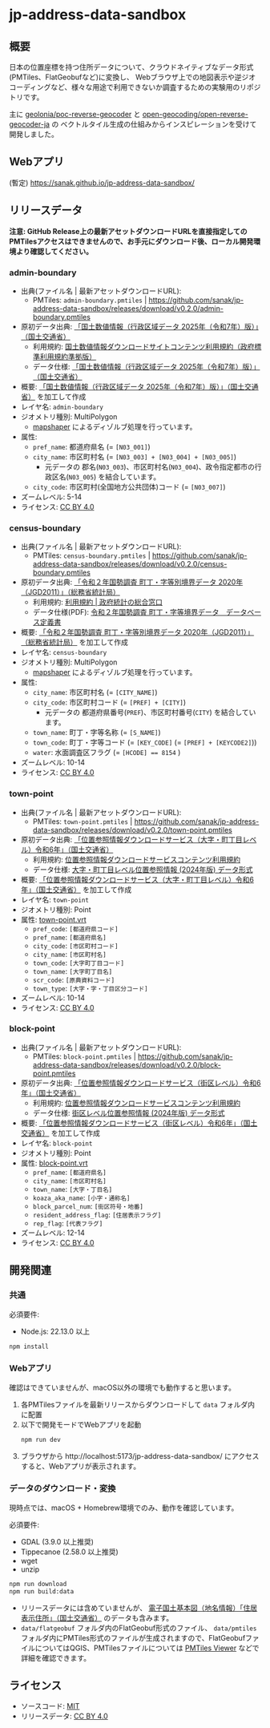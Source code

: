 # jp-address-data-sandbox

## 概要

日本の位置座標を持つ住所データについて、クラウドネイティブなデータ形式(PMTiles、FlatGeobufなど)に変換し、
Webブラウザ上での地図表示や逆ジオコーディングなど、様々な用途で利用できないか調査するための実験用のリポジトリです。

主に [geolonia/poc-reverse-geocoder](https://github.com/geolonia/poc-reverse-geocoder) と
[open-geocoding/open-reverse-geocoder-ja](https://github.com/open-geocoding/open-reverse-geocoder-ja) の
ベクトルタイル生成の仕組みからインスピレーションを受けて開発しました。

## Webアプリ

(暫定) https://sanak.github.io/jp-address-data-sandbox/

## リリースデータ

**注意: GitHub Release上の最新アセットダウンロードURLを直接指定してのPMTilesアクセスはできませんので、お手元にダウンロード後、ローカル開発環境より確認してください。**

### admin-boundary

* 出典(ファイル名 | 最新アセットダウンロードURL):
  * PMTiles: `admin-boundary.pmtiles` | https://github.com/sanak/jp-address-data-sandbox/releases/download/v0.2.0/admin-boundary.pmtiles
* 原初データ出典: [「国土数値情報（行政区域データ 2025年（令和7年）版）」（国土交通省）](https://nlftp.mlit.go.jp/ksj/gml/datalist/KsjTmplt-N03-2025.html)
  * 利用規約: [国土数値情報ダウンロードサイトコンテンツ利用規約（政府標準利用規約準拠版）](https://nlftp.mlit.go.jp/ksj/other/agreement.html#agree-01)
  * データ仕様: [「国土数値情報（行政区域データ 2025年（令和7年）版）」（国土交通省）](https://nlftp.mlit.go.jp/ksj/gml/datalist/KsjTmplt-N03-2025.html)
* 概要: [「国土数値情報（行政区域データ 2025年（令和7年）版）」（国土交通省）](https://nlftp.mlit.go.jp/ksj/gml/datalist/KsjTmplt-N03-2025.html) を加工して作成
* レイヤ名: `admin-boundary`
* ジオメトリ種別: MultiPolygon
  * [mapshaper](https://github.com/mbloch/mapshaper) によるディゾルブ処理を行っています。
* 属性:
  * `pref_name`: 都道府県名 (= `[N03_001]`)
  * `city_name`: 市区町村名 (= `[N03_003] + [N03_004] + [N03_005]`)
    * 元データの 郡名(`N03_003`)、市区町村名(`N03_004`)、政令指定都市の行政区名(`N03_005`) を結合しています。
  * `city_code`: 市区町村(全国地方公共団体)コード (= `[N03_007]`)
* ズームレベル: 5-14
* ライセンス: [CC BY 4.0](https://creativecommons.org/licenses/by/4.0/legalcode.ja)

### census-boundary

* 出典(ファイル名 | 最新アセットダウンロードURL):
  * PMTiles: `census-boundary.pmtiles` | https://github.com/sanak/jp-address-data-sandbox/releases/download/v0.2.0/census-boundary.pmtiles
* 原初データ出典: [「令和２年国勢調査 町丁・字等別境界データ 2020年（JGD2011）」（総務省統計局）](https://www.e-stat.go.jp/gis/statmap-search?page=1&type=2&aggregateUnitForBoundary=A&toukeiCode=00200521&toukeiYear=2020&serveyId=A002005212020&datum=2011)
  * 利用規約: [利用規約 | 政府統計の総合窓口](https://www.e-stat.go.jp/terms-of-use)
  * データ仕様(PDF): [令和２年国勢調査 町丁・字等境界データ データベース定義書](https://www.e-stat.go.jp/help/data-definition-information/downloaddata/A002005212020.pdf)
* 概要: [「令和２年国勢調査 町丁・字等別境界データ 2020年（JGD2011）」（総務省統計局）](https://www.e-stat.go.jp/gis/statmap-search?page=1&type=2&aggregateUnitForBoundary=A&toukeiCode=00200521&toukeiYear=2020&serveyId=A002005212020&datum=2011) を加工して作成
* レイヤ名: `census-boundary`
* ジオメトリ種別: MultiPolygon
  * [mapshaper](https://github.com/mbloch/mapshaper) によるディゾルブ処理を行っています。
* 属性:
  * `city_name`: 市区町村名 (= `[CITY_NAME]`)
  * `city_code`: 市区町村コード (= `[PREF] + [CITY]`)
    * 元データの 都道府県番号(`PREF`)、市区町村番号(`CITY`) を結合しています。
  * `town_name`: 町丁・字等名称 (= `[S_NAME]`)
  * `town_code`: 町丁・字等コード (= `[KEY_CODE]` (= `[PREF] + [KEYCODE2]`))
  * `water`: 水面調査区フラグ (= `[HCODE] == 8154` )
* ズームレベル: 10-14
* ライセンス: [CC BY 4.0](https://creativecommons.org/licenses/by/4.0/legalcode.ja)

### town-point

* 出典(ファイル名 | 最新アセットダウンロードURL):
  * PMTiles: `town-point.pmtiles` | https://github.com/sanak/jp-address-data-sandbox/releases/download/v0.2.0/town-point.pmtiles
* 原初データ出典: [「位置参照情報ダウンロードサービス（大字・町丁目レベル）令和6年」（国土交通省）](https://nlftp.mlit.go.jp/isj/index.html)
  * 利用規約: [位置参照情報ダウンロードサービスコンテンツ利用規約](https://nlftp.mlit.go.jp/ksj/other/agreement.html#agree-03)
  * データ仕様: [大字・町丁目レベル位置参照情報 (2024年版) データ形式](https://nlftp.mlit.go.jp/isj/dls/form/18.0b.html)
* 概要: [「位置参照情報ダウンロードサービス（大字・町丁目レベル）令和6年」（国土交通省）](https://nlftp.mlit.go.jp/isj/index.html) を加工して作成
* レイヤ名: `town-point`
* ジオメトリ種別: Point
* 属性: [town-point.vrt](data-tmp/isj/town-point.vrt)
  * `pref_code`: `[都道府県コード]`
  * `pref_name`: `[都道府県名]`
  * `city_code`: `[市区町村コード]`
  * `city_name`: `[市区町村名]`
  * `town_code`: `[大字町丁目コード]`
  * `town_name`: `[大字町丁目名]`
  * `scr_code`: `[原典資料コード]`
  * `town_type`: `[大字・字・丁目区分コード]`
* ズームレベル: 10-14
* ライセンス: [CC BY 4.0](https://creativecommons.org/licenses/by/4.0/legalcode.ja)

### block-point

* 出典(ファイル名 | 最新アセットダウンロードURL):
  * PMTiles: `block-point.pmtiles` | https://github.com/sanak/jp-address-data-sandbox/releases/download/v0.2.0/block-point.pmtiles
* 原初データ出典: [「位置参照情報ダウンロードサービス（街区レベル）令和6年」（国土交通省）](https://nlftp.mlit.go.jp/isj/index.html)
  * 利用規約: [位置参照情報ダウンロードサービスコンテンツ利用規約](https://nlftp.mlit.go.jp/ksj/other/agreement.html#agree-03)
  * データ仕様: [街区レベル位置参照情報 (2024年版) データ形式](https://nlftp.mlit.go.jp/isj/dls/form/23.0a.html)
* 概要: [「位置参照情報ダウンロードサービス（街区レベル）令和6年」（国土交通省）](https://nlftp.mlit.go.jp/isj/index.html) を加工して作成
* レイヤ名: `block-point`
* ジオメトリ種別: Point
* 属性: [block-point.vrt](data-tmp/isj/block-point.vrt)
  * `pref_name`: `[都道府県名]`
  * `city_name`: `[市区町村名]`
  * `town_name`: `[大字・丁目名]`
  * `koaza_aka_name`: `[小字・通称名]`
  * `block_parcel_num`: `[街区符号・地番]`
  * `resident_address_flag`: `[住居表示フラグ]`
  * `rep_flag`: `[代表フラグ]`
* ズームレベル: 12-14
* ライセンス: [CC BY 4.0](https://creativecommons.org/licenses/by/4.0/legalcode.ja)

## 開発関連

### 共通

必須要件:
* Node.js: 22.13.0 以上

```bash
npm install
```

### Webアプリ

確認はできていませんが、macOS以外の環境でも動作すると思います。

1. 各PMTilesファイルを最新リリースからダウンロードして `data` フォルダ内に配置
2. 以下で開発モードでWebアプリを起動
   ```bash
   npm run dev
   ```
3. ブラウザから http://localhost:5173/jp-address-data-sandbox/ にアクセスすると、Webアプリが表示されます。

### データのダウンロード・変換

現時点では、macOS + Homebrew環境でのみ、動作を確認しています。

必須要件:
* GDAL (3.9.0 以上推奨)
* Tippecanoe (2.58.0 以上推奨)
* wget
* unzip

```bash
npm run download
npm run build:data
```

* リリースデータには含めていませんが、 [電子国土基本図（地名情報）「住居表示住所」（国土交通省）](https://www.gsi.go.jp/kihonjohochousa/jukyo_jusho.html) のデータも含みます。
* `data/flatgeobuf` フォルダ内のFlatGeobuf形式のファイル、 `data/pmtiles` フォルダ内にPMTiles形式のファイルが生成されますので、FlatGeobufファイルについてはQGIS、PMTilesファイルについては [PMTiles Viewer](https://pmtiles.io/) などで詳細を確認できます。

## ライセンス

* ソースコード: [MIT](https://opensource.org/license/MIT)
* リリースデータ: [CC BY 4.0](https://creativecommons.org/licenses/by/4.0/legalcode.ja)
